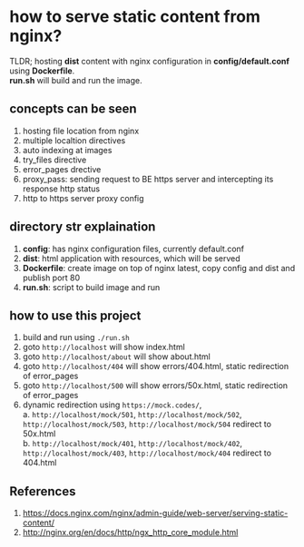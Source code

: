 # how to serve static content from nginx?

TLDR; 
hosting **dist** content with nginx configuration in **config/default.conf** using **Dockerfile**.  
**run.sh** will build and run the image.


## concepts can be seen
1. hosting file location from nginx
2. multiple localtion directives
3. auto indexing at images
4. try_files directive
5. error_pages drective
6. proxy_pass: sending request to BE https server and intercepting its response http status 
7. http to https server proxy config

## directory str explaination
1. **config**: has nginx configuration files, currently default.conf
2. **dist**: html application with resources, which will be served
3. **Dockerfile**: create image on top of nginx latest, copy config and dist and publish port 80
4. **run.sh**: script to build image and run

## how to use this project 
1. build and run using `./run.sh` 
2. goto `http://localhost` will show index.html
3. goto `http://localhost/about` will show about.html          
4. goto `http://localhost/404` will show errors/404.html, static redirection of error_pages 
5. goto `http://localhost/500` will show errors/50x.html, static redirection of error_pages
6. dynamic redirection using `https://mock.codes/`,   
    a. `http://localhost/mock/501`, `http://localhost/mock/502`, `http://localhost/mock/503`, `http://localhost/mock/504` redirect to 50x.html  
    b. `http://localhost/mock/401`, `http://localhost/mock/402`, `http://localhost/mock/403`, `http://localhost/mock/404` redirect to 404.html


## References

1. https://docs.nginx.com/nginx/admin-guide/web-server/serving-static-content/ 
2. http://nginx.org/en/docs/http/ngx_http_core_module.html


